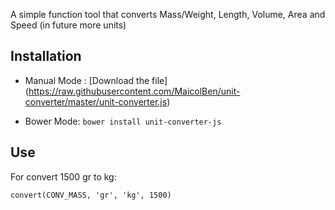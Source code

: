 A simple function tool that converts Mass/Weight, Length, Volume, Area and Speed (in future more units)

## Installation

* Manual Mode : [Download the file] (https://raw.githubusercontent.com/MaicolBen/unit-converter/master/unit-converter.js)

* Bower Mode: ```bower install unit-converter-js```

## Use
For convert 1500 gr to kg:
```
convert(CONV_MASS, 'gr', 'kg', 1500)
```

